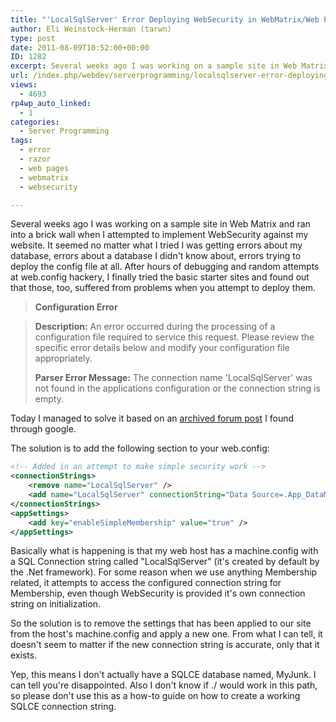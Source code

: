 ```yaml
---
title: "'LocalSqlServer' Error Deploying WebSecurity in WebMatrix/Web Pages"
author: Eli Weinstock-Herman (tarwn)
type: post
date: 2011-08-09T10:52:00+00:00
ID: 1282
excerpt: Several weeks ago I was working on a sample site in Web Matrix and ran into a brick wall when I attempted to implement WebSecurity against my website. It seemed no matter what I tried I was getting errors about my database, errors about a database I didn't know about, errors trying to deploy the config file at all.
url: /index.php/webdev/serverprogramming/localsqlserver-error-deploying-websecurity/
views:
  - 4693
rp4wp_auto_linked:
  - 1
categories:
  - Server Programming
tags:
  - error
  - razor
  - web pages
  - webmatrix
  - websecurity

---
```

Several weeks ago I was working on a sample site in Web Matrix and ran into a brick wall when I attempted to implement WebSecurity against my website. It seemed no matter what I tried I was getting errors about my database, errors about a database I didn't know about, errors trying to deploy the config file at all. After hours of debugging and random attempts at web.config hackery, I finally tried the basic starter sites and found out that those, too, suffered from problems when you attempt to deploy them.

> **Configuration Error**
  
> **Description:** An error occurred during the processing of a configuration file required to service this request. Please review the specific error details below and modify your configuration file appropriately.
> 
> **Parser Error Message:** The connection name 'LocalSqlServer' was not found in the applications configuration or the connection string is empty. 

Today I managed to solve it based on an [archived forum post][1] I found through google. 

The solution is to add the following section to your web.config:

```xml
<!-- Added in an attempt to make simple security work -->
<connectionStrings>
	<remove name="LocalSqlServer" />
	<add name="LocalSqlServer" connectionString="Data Source=.App_DataMyJunk.sdf" providerName="System.Data.SqlServerCe.4.0" />
</connectionStrings>
<appSettings>
	<add key="enableSimpleMembership" value="true" />
</appSettings>
```
Basically what is happening is that my web host has a machine.config with a SQL Connection string called "LocalSqlServer" (it's created by default by the .Net framework). For some reason when we use anything Membership related, it attempts to access the configured connection string for Membership, even though WebSecurity is provided it's own connection string on initialization.

So the solution is to remove the settings that has been applied to our site from the host's machine.config and apply a new one. From what I can tell, it doesn't seem to matter if the new connection string is accurate, only that it exists.

Yep, this means I don't actually have a SQLCE database named, MyJunk. I can tell you're disappointed. Also I don't know if ./ would work in this path, so please don't use this as a how-to guide on how to create a working SQLCE connection string.

 [1]: http://forum.winhost.com/archive/index.php/t-8697.html